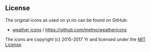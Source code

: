 ## License

The original icons as used on yr.no can be found on GitHub:
- [weather icons](https://github.com/YR/weather-symbols/) / https://github.com/metno/weathericons

The icons are copyright (c) 2015-2017 Yr and licensed under the [MIT
License](https://github.com/YR/weather-symbols/blob/master/LICENSE).
